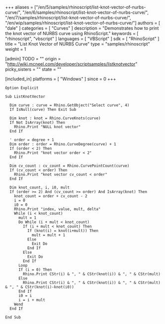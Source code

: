 +++
aliases = ["/en/5/samples/rhinoscript/list-knot-vector-of-nurbs-curve/", "/en/6/samples/rhinoscript/list-knot-vector-of-nurbs-curve/", "/en/7/samples/rhinoscript/list-knot-vector-of-nurbs-curve/", "/en/wip/samples/rhinoscript/list-knot-vector-of-nurbs-curve/"]
authors = [ "dale" ]
categories = [ "Curves" ]
description = "Demonstrates how to print the knot vector of NURBS curve using RhinoScript."
keywords = [ "rhinoscript", "vbscript" ]
languages = [ "VBScript" ]
sdk = [ "RhinoScript" ]
title = "List Knot Vector of NURBS Curve"
type = "samples/rhinoscript"
weight = 1

[admin]
TODO = ""
origin = "http://wiki.mcneel.com/developer/scriptsamples/listknotvector"
picky_sisters = ""
state = ""

[included_in]
platforms = [ "Windows" ]
since = 0
+++

```vbnet
Option Explicit

Sub ListKnotVector

  Dim curve : curve = Rhino.GetObject("Select curve", 4)
  If IsNull(curve) Then Exit Sub

  Dim knot : knot = Rhino.CurveKnots(curve)
  If Not IsArray(knot) Then
    Rhino.Print "NULL knot vector"
  End If

  ' order = degree + 1
  Dim order : order = Rhino.CurveDegree(curve) + 1
  If (order < 2) Then
    Rhino.Print "knot vector order < 2"
  End If

  Dim cv_count : cv_count = Rhino.CurvePointCount(curve)
  If (cv_count < order) Then
    Rhino.Print "knot vector cv_count < order"
  End If

  Dim knot_count, i, i0, mult
  If (order >= 2) And (cv_count >= order) And IsArray(knot) Then
    knot_count = order + cv_count - 2
    i = 0
    i0 = 0
    Rhino.Print "index, value, mult, delta"
    While (i < knot_count)
      mult = 1
      Do While (i + mult < knot_count)
        If (i + mult < knot_count) Then
          If (knot(i) = knot(i+mult)) Then
            mult = mult + 1
          Else
            Exit Do
          End If
        Else
          Exit Do
        End If
      Loop
      If (i = 0) Then
        Rhino.Print CStr(i) & ", " & CStr(knot(i)) & ", " & CStr(mult)
      Else
        Rhino.Print CStr(i) & ", " & CStr(knot(i)) & ", " & CStr(mult) & ", " & CStr(knot(i)-knot(i0))
      End If
      i0 = i
      i = i + mult
    Wend
  End If

End Sub
```
